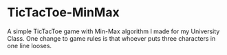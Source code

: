 # TicTacToe-MinMax
A simple TicTacToe game with Min-Max algorithm I made for my University Class.
One change to game rules is that whoever puts three characters in one line looses.
